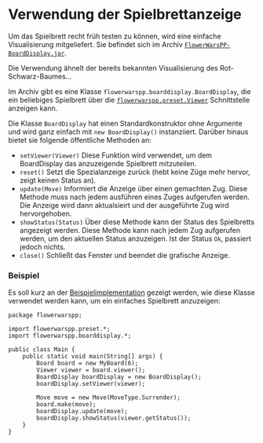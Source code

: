 # Verwendung der Spielbrettanzeige
Um das Spielbrett recht früh testen zu können, wird eine einfache Visualisierung mitgeliefert. Sie befindet sich im Archiv
[`FlowerWarsPP-BoardDisplay.jar`](../FlowerWarsPP-BoardDisplay.jar).

Die Verwendung ähnelt der bereits bekannten Visualisierung des Rot-Schwarz-Baumes...

Im Archiv gibt es eine Klasse `flowerwarspp.boarddisplay.BoardDisplay`, die ein beliebiges Spielbrett über die [`flowerwarspp.preset.Viewer`](../src/flowerwarspp/preset/Viewer.java) 
Schnittstelle anzeigen kann.

Die Klasse `BoardDisplay` hat einen Standardkonstruktor ohne Argumente und wird ganz einfach mit `new BoardDisplay()` instanziiert.
 Darüber hinaus bietet sie folgende öffentliche Methoden an:
- `setViewer(Viewer)`
Diese Funktion wird verwendet, um dem BoardDisplay das anzuzeigende Spielbrett mitzuteilen.
- `reset()` Setzt die Spezialanzeige zurück (hebt keine Züge mehr hervor, zeigt keinen Status an).
- `update(Move)` Informiert die Anzeige über einen gemachten Zug. Diese Methode muss nach jedem ausführen eines Zuges
aufgerufen werden. Die Anzeige wird dann aktualsieirt und der ausgeführte Zug wird hervorgehoben.
- `showStatus(Status)` Über diese Methode kann der Status des Spielbretts angezeigt werden. Diese Methode kann nach jedem
Zug aufgerufen werden, um den aktuellen Status anzuzeigen. Ist der Status `Ok`, passiert jedoch nichts.
- `close()` Schließt das Fenster und beendet die grafische Anzeige.

### Beispiel
Es soll kurz an der [Beispielimplementation](../example-implementation) gezeigt werden, wie diese Klasse verwendet werden
kann, um ein einfaches Spielbrett anzuzeigen:

```
package flowerwarspp;

import flowerwarspp.preset.*;
import flowerwarspp.boarddisplay.*;

public class Main {
	public static void main(String[] args) {
		Board board = new MyBoard(6);
		Viewer viewer = board.viewer();
		BoardDisplay boardDisplay = new BoardDisplay();
		boardDisplay.setViewer(viewer);

		Move move = new Move(MoveType.Surrender);
		board.make(move);
		boardDisplay.update(move);
		boardDisplay.showStatus(viewer.getStatus());
	}
}
```